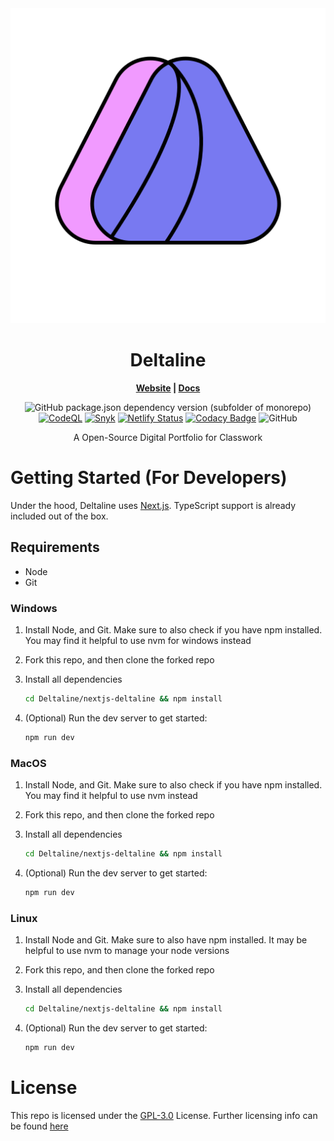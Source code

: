 <div align=center>


<img type="image/x-icon" src="assets/Deltaline-Logo-V2.1.svg">

# Deltaline


**[Website](https://deltaline.netlify.app/) | [Docs](https://deltaline-docs.netlify.app)** 

![GitHub package.json dependency version (subfolder of monorepo)](https://img.shields.io/github/package-json/dependency-version/No767/Deltaline/next?filename=nextjs-deltaline%2Fpackage.json&label=Next.js&logo=nextdotjs) [![CodeQL](https://github.com/No767/Deltaline/actions/workflows/codeql-analysis.yml/badge.svg?branch=dev)](https://github.com/No767/Deltaline/actions/workflows/codeql-analysis.yml) [![Snyk](https://github.com/No767/Deltaline/actions/workflows/snyk.yml/badge.svg?branch=dev)](https://github.com/No767/Deltaline/actions/workflows/snyk.yml) [![Netlify Status](https://api.netlify.com/api/v1/badges/e8232711-1bd5-4e73-b5a9-92af059e2486/deploy-status)](https://app.netlify.com/sites/deltaline/deploys) [![Codacy Badge](https://app.codacy.com/project/badge/Grade/dafe967dfb4a43d7ba1239a26b439721)](https://www.codacy.com/gh/No767/Deltaline/dashboard?utm_source=github.com&amp;utm_medium=referral&amp;utm_content=No767/Deltaline&amp;utm_campaign=Badge_Grade) ![GitHub](https://img.shields.io/github/license/No767/Deltaline?label=License&logo=github)

A Open-Source Digital Portfolio for Classwork

<div align=left>

# Getting Started (For Developers)
Under the hood, Deltaline uses [Next.js](https://nextjs.org). TypeScript support is already included out of the box.

## Requirements

- Node
- Git

### Windows

1. Install Node, and Git. Make sure to also check if you have npm installed. You may find it helpful to use nvm for windows instead

2. Fork this repo, and then clone the forked repo

3. Install all dependencies


    ```sh
    cd Deltaline/nextjs-deltaline && npm install
    ```

4. (Optional) Run the dev server to get started:

    ```sh
    npm run dev
    ```

### MacOS

1. Install Node, and Git. Make sure to also check if you have npm installed. You may find it helpful to use nvm instead

2. Fork this repo, and then clone the forked repo

3. Install all dependencies


    ```sh
    cd Deltaline/nextjs-deltaline && npm install
    ```

4. (Optional) Run the dev server to get started:

    ```sh
    npm run dev
    ```

### Linux

1. Install Node and Git. Make sure to also have npm installed. It may be helpful to use nvm to manage your node versions

2. Fork this repo, and then clone the forked repo

3. Install all dependencies


    ```sh
    cd Deltaline/nextjs-deltaline && npm install
    ```

4. (Optional) Run the dev server to get started:

    ```sh
    npm run dev
    ```


# License
This repo is licensed under the [GPL-3.0](https://github.com/No767/Deltaline/blob/dev/LICENSE.txt) License. Further licensing info can be found [here](https://deltaline-docs.netlify.app/docs/terms-and-conditions/licensing)

